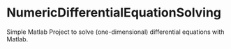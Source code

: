 # NumericDifferentialEquationSolving
Simple Matlab Project to solve (one-dimensional) differential equations with Matlab.
